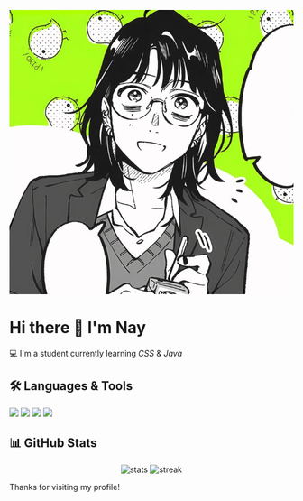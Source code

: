 <!-- Banner -->
<p align="center">
  <img src="flins.jpg" alt="banner" width="1000"/>
</p>

# Hi there 👋 I'm Nay

💻 I'm a student currently learning *CSS* & *Java*  


## 🛠 Languages & Tools
<p>
  <img src="https://img.shields.io/badge/CSS3-1572B6?style=for-the-badge&logo=css3&logoColor=white"/>
  <img src="https://img.shields.io/badge/Java-ED8B00?style=for-the-badge&logo=openjdk&logoColor=white"/>
  <img src="https://img.shields.io/badge/GitHub-181717?style=for-the-badge&logo=github&logoColor=white"/>
  <img src="https://img.shields.io/badge/Visual%20Studio%20Code-0078d7?style=for-the-badge&logo=visual-studio-code&logoColor=white"/>
</p>


## 📊 GitHub Stats
<p align="center">
  <img src="https://github-readme-stats.vercel.app/api?username=renoren17&show_icons=true&theme=tokyonight" alt="stats"/>
  <img src="https://github-readme-streak-stats.herokuapp.com/?user=renoren17&theme=tokyonight" alt="streak"/>
</p>



 Thanks for visiting my profile!
